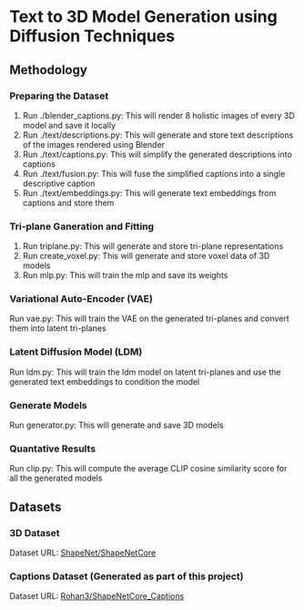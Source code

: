 # Text to 3D Model Generation using Diffusion Techniques

## Methodology

### Preparing the Dataset
1) Run ./blender_captions.py: This will render 8 holistic images of every 3D model and save it locally
2) Run ./text/descriptions.py: This will generate and store text descriptions of the images rendered using Blender
3) Run ./text/captions.py: This will simplify the generated descriptions into captions
4) Run ./text/fusion.py: This will fuse the simplified captions into a single descriptive caption
5) Run ./text/embeddings.py: This will generate text embeddings from captions and store them

### Tri-plane Ganeration and Fitting
1) Run triplane.py: This will generate and store tri-plane representations
2) Run create_voxel.py: This will generate and store voxel data of 3D models
3) Run mlp.py: This will train the mlp and save its weights

### Variational Auto-Encoder (VAE)
Run vae.py: This will train the VAE on the generated tri-planes and convert them into latent tri-planes

### Latent Diffusion Model (LDM)
Run ldm.py: This will train the ldm model on latent tri-planes and use the generated text embeddings to condition the model

### Generate Models
Run generator.py: This will generate and save 3D models

### Quantative Results
Run clip.py: This will compute the average CLIP cosine similarity score for all the generated models

## Datasets

### 3D Dataset
Dataset URL: [ShapeNet/ShapeNetCore](https://huggingface.co/datasets/ShapeNet/ShapeNetCore)

### Captions Dataset (Generated as part of this project)
Dataset URL: [Rohan3/ShapeNetCore_Captions](https://huggingface.co/datasets/Rohan3/ShapeNetCore_Captions)